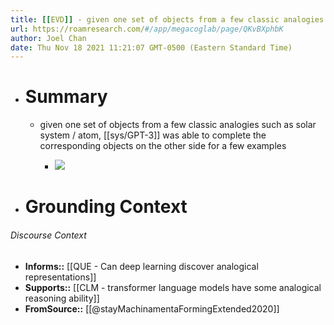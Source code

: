 ```yaml
---
title: [[EVD]] - given one set of objects from a few classic analogies such as solar system / atom, [[sys/GPT-3]] was able to complete the corresponding objects on the other side for a few examples - [[@stayMachinamentaFormingExtended2020]]
url: https://roamresearch.com/#/app/megacoglab/page/QKvBXphbK
author: Joel Chan
date: Thu Nov 18 2021 11:21:07 GMT-0500 (Eastern Standard Time)
---
```


- # Summary

    - given one set of objects from a few classic analogies such as solar system / atom, [[sys/GPT-3]] was able to complete the corresponding objects on the other side for a few examples

        - ![](https://firebasestorage.googleapis.com/v0/b/firescript-577a2.appspot.com/o/imgs%2Fapp%2Fmegacoglab%2F4K_oQI--WG.png?alt=media&token=5032fb33-230f-4984-a8a2-5893bef8ed58)
- # Grounding Context

###### Discourse Context

- **Informs::** [[QUE - Can deep learning discover analogical representations]]
- **Supports::** [[CLM - transformer language models have some analogical reasoning ability]]
- **FromSource::** [[@stayMachinamentaFormingExtended2020]]
